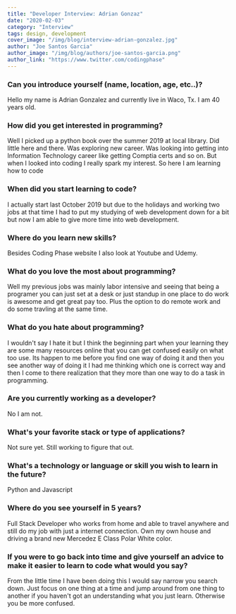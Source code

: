 ```yaml
---
title: "Developer Interview: Adrian Gonzaz"
date: "2020-02-03"
category: "Interview"
tags: design, development
cover_image: "/img/blog/interview-adrian-gonzalez.jpg"
author: "Joe Santos Garcia"
author_image: "/img/blog/authors/joe-santos-garcia.png"
author_link: "https://www.twitter.com/codingphase"
---
```


### Can you introduce yourself (name, location, age, etc..)?

Hello my name is Adrian Gonzalez and currently live in Waco, Tx.   I am 40 years old.

### How did you get interested in programming?

Well I picked up a python book over the summer 2019 at local library.  Did little here and there.  Was exploring new career.  Was looking into getting into Information Technology career like getting Comptia certs and so on.  But when I looked into coding I really spark my interest.  So here I am learning how to code

### When did you start learning to code?

I actually start last October 2019 but due to the holidays and working two jobs at that time I had to put my studying of web development down for a bit but now I am able to give more time into web development.

### Where do you learn new skills?

Besides Coding Phase website I also look at Youtube and Udemy.  

### What do you love the most about programming?

Well my previous jobs was mainly labor intensive and seeing that being a programer you can just set at a desk or just standup in one place to do work is awesome and get great pay too.  Plus the option to do remote work and do some travling at the same time.

### What do you hate about programming?

I wouldn't say I hate it but I think the beginning part when your learning they are some many resources online that you can get confused easily on what too use.  Its happen to me before you find one way of doing it and then you see another way of doing it I had me thinking which one is correct way and then I come to there realization that they more than one way to do a task in programming.

### Are you currently working as a developer?

No I am not.

### What's your favorite stack or type of applications?

Not sure yet.  Still working to figure that out.

### What's a technology or language or skill you wish to learn in the future?

Python and Javascript

### Where do you see yourself in 5 years?

Full Stack Developer who works from home and able to travel anywhere and still do my job with just a internet connection. Own my own house and driving a brand new Mercedez E Class Polar White color.

### If you were to go back into time and give yourself an advice to make it easier to learn to code what would you say?

From the little time I have been doing this I would say narrow you search down.  Just focus on one thing at a time and jump around from one thing to another if you haven't got an understanding what you just learn.  Otherwise you be more confused.
